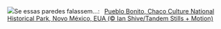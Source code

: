 ![](https://www.bing.com/th?id=OHR.ChacoCulture_PT-BR7075653846_UHD.jpg&w=1000)Se essas paredes falassem...:&nbsp;&ensp;[Pueblo Bonito, Chaco Culture National Historical Park, Novo México, EUA (© Ian Shive/Tandem Stills + Motion)](https://www.bing.com/th?id=OHR.ChacoCulture_PT-BR7075653846_UHD.jpg)
<br><br/>
